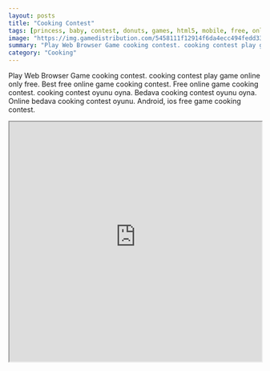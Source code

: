 ```yaml
---
layout: posts
title: "Cooking Contest"
tags: [princess, baby, contest, donuts, games, html5, mobile, free, online, games, oyna, game, free, games, play, play, games]
image: "https://img.gamedistribution.com/5458111f12914f6da4ecc494fedd3310.jpg"
summary: "Play Web Browser Game cooking contest. cooking contest play game online only free. Best free online game cooking contest. Free online game cooking contest. cooking contest oyunu oyna. Bedava cooking contest oyunu oyna. Online bedava cooking contest oyunu. Android, ios free game cooking contest."
category: "Cooking"
---
```


Play Web Browser Game cooking contest. cooking contest play game online only free. Best free online game cooking contest. Free online game cooking contest. cooking contest oyunu oyna. Bedava cooking contest oyunu oyna. Online bedava cooking contest oyunu. Android, ios free game cooking contest.

<iframe width="100%" height="480px;" src="https://html5.gamedistribution.com/5458111f12914f6da4ecc494fedd3310/"></iframe>